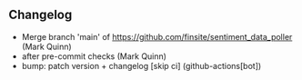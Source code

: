 ## Changelog

- Merge branch 'main' of https://github.com/finsite/sentiment_data_poller (Mark Quinn)
- after pre-commit checks (Mark Quinn)
- bump: patch version + changelog [skip ci] (github-actions[bot])